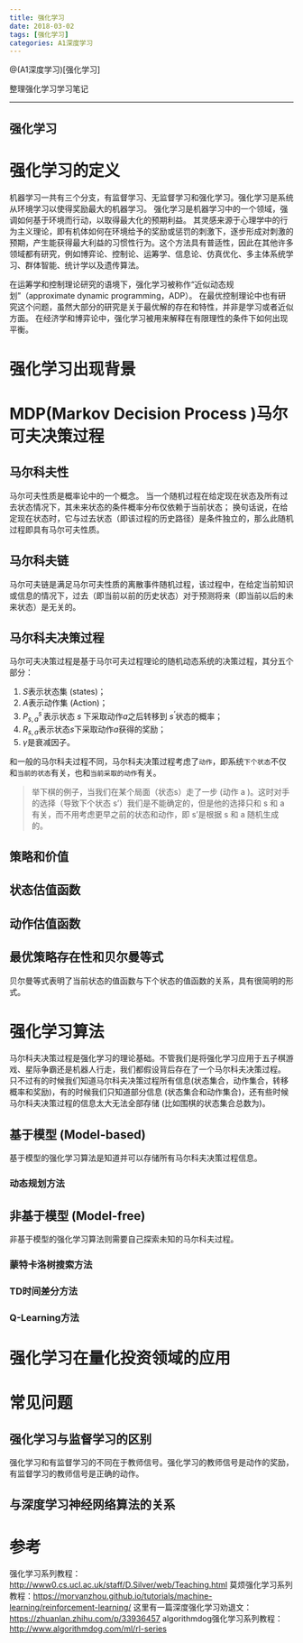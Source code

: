 ```yaml
---
title: 强化学习
date: 2018-03-02
tags: [强化学习]
categories: A1深度学习
---
```


@(A1深度学习)[强化学习]

整理强化学习学习笔记
- - -
<!--more-->
强化学习
---

# 强化学习的定义
机器学习一共有三个分支，有监督学习、无监督学习和强化学习。强化学习是系统从环境学习以使得奖励最大的机器学习。
强化学习是机器学习中的一个领域，强调如何基于环境而行动，以取得最大化的预期利益。
其灵感来源于心理学中的行为主义理论，即有机体如何在环境给予的奖励或惩罚的刺激下，逐步形成对刺激的预期，产生能获得最大利益的习惯性行为。这个方法具有普适性，因此在其他许多领域都有研究，例如博弈论、控制论、运筹学、信息论、仿真优化、多主体系统学习、群体智能、统计学以及遗传算法。

在运筹学和控制理论研究的语境下，强化学习被称作“近似动态规划”（approximate dynamic programming，ADP）。
在最优控制理论中也有研究这个问题，虽然大部分的研究是关于最优解的存在和特性，并非是学习或者近似方面。
在经济学和博弈论中，强化学习被用来解释在有限理性的条件下如何出现平衡。

# 强化学习出现背景

# MDP(Markov Decision Process )马尔可夫决策过程
## 马尔科夫性
马尔可夫性质是概率论中的一个概念。
当一个随机过程在给定现在状态及所有过去状态情况下，其未来状态的条件概率分布仅依赖于当前状态；
换句话说，在给定现在状态时，它与过去状态（即该过程的历史路径）是条件独立的，那么此随机过程即具有马尔可夫性质。
## 马尔科夫链
马尔可夫链是满足马尔可夫性质的离散事件随机过程，该过程中，在给定当前知识或信息的情况下，过去（即当前以前的历史状态）对于预测将来（即当前以后的未来状态）是无关的。
## 马尔科夫决策过程
马尔可夫决策过程是基于马尔可夫过程理论的随机动态系统的决策过程，其分五个部分：
1. $S$表示状态集 (states)；
2.  $A$表示动作集 (Action)；
3.  $P_{s,a}^{s^‘}$表示状态 $s$ 下采取动作$a$之后转移到 $s^‘$状态的概率；
4.  $R_{s,a}$表示状态$s$下采取动作$a$获得的奖励；
5.  $\gamma$是衰减因子。

和一般的马尔科夫过程不同，马尔科夫决策过程考虑了`动作`，即系统`下个状态`不仅和`当前的状态`有关，也和`当前采取的动作`有关。
>举下棋的例子，当我们在某个局面（状态s）走了一步 (动作 a )。这时对手的选择（导致下个状态 s’）我们是不能确定的，但是他的选择只和 s 和 a 有关，而不用考虑更早之前的状态和动作，即 s’是根据 s 和 a 随机生成的。

## 策略和价值

## 状态估值函数
## 动作估值函数

## 最优策略存在性和贝尔曼等式
贝尔曼等式表明了当前状态的值函数与下个状态的值函数的关系，具有很简明的形式。

# 强化学习算法
马尔科夫决策过程是强化学习的理论基础。不管我们是将强化学习应用于五子棋游戏、星际争霸还是机器人行走，我们都假设背后存在了一个马尔科夫决策过程。
只不过有的时候我们知道马尔科夫决策过程所有信息(状态集合，动作集合，转移概率和奖励)，有的时候我们只知道部分信息 (状态集合和动作集合)，还有些时候马尔科夫决策过程的信息太大无法全部存储 (比如围棋的状态集合总数为)。
## 基于模型 (Model-based) 
基于模型的强化学习算法是知道并可以存储所有马尔科夫决策过程信息。
### 动态规划方法
## 非基于模型 (Model-free)
非基于模型的强化学习算法则需要自己探索未知的马尔科夫过程。
### 蒙特卡洛树搜索方法
### TD时间差分方法
### Q-Learning方法

# 强化学习在量化投资领域的应用
# 常见问题
## 强化学习与监督学习的区别
强化学习和有监督学习的不同在于教师信号。强化学习的教师信号是动作的奖励，有监督学习的教师信号是正确的动作。
## 与深度学习神经网络算法的关系

# 参考
强化学习系列教程：http://www0.cs.ucl.ac.uk/staff/D.Silver/web/Teaching.html
莫烦强化学习系列教程：https://morvanzhou.github.io/tutorials/machine-learning/reinforcement-learning/
这里有一篇深度强化学习劝退文：https://zhuanlan.zhihu.com/p/33936457
algorithmdog强化学习系列教程：http://www.algorithmdog.com/ml/rl-series


